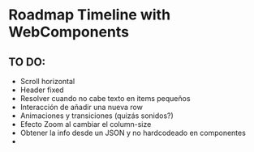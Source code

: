# Roadmap Timeline with WebComponents

## TO DO:

- Scroll horizontal
- Header fixed
- Resolver cuando no cabe texto en items pequeños
- Interacción de añadir una nueva row
- Animaciones y transiciones (quizás sonidos?)
- Efecto Zoom al cambiar el column-size
- Obtener la info desde un JSON y no hardcodeado en componentes
-
